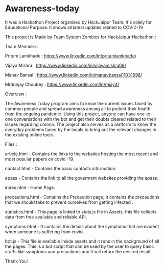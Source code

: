 # Awareness-today
It was a Hackathon Project organised by HackJaipur Team. It's solely for Educational Purpose. It shows all latest updates related to COVID-19

This project is Made by Team System Zombies for HackJaipur Hackathon :

Team Members:

Pritam Lamkhade : https://www.linkedin.com/in/pritamlamkhade/ 

Vijaya Mishra : https://www.linkedin.com/in/vijayamishra09/

Manav Bansal : https://www.linkedin.com/in/manavbansal11031998/ 

Mritunjay Choubey : https://www.linkedin.com/in/mjay4/

Overview :

The Awareness Today program aims to know the current issues faced by common people and spread awareness among all to protect their health from the ongoing pandemic. Using this project, anyone can have one-to-one conversations with the bot and get their doubts cleared related to their issues regarding corona. The project also serves as a platform to know the everyday problems faced by the locals to bring out the relevant changes in the existing online tools.

Files :

article.html - Contains the links to the websites hosting the most recent and most popular papers on covid -19.

contact.html - Contains the basic contacts information.

epass - Contains the link to all the goverment websites providing the epass.

index.html - Home Page.

precautions.html - Contains the Precaution page, it contains the precautions that we should take to prevent ourselves from getting infected .

statistics.html - This page is linked to stats.js file in Assets, this file collects data from free available and reliable API.

symptoms.html - It contains the details about the symptoms that are evident when someone is suffering from covid.

bot.js - This file is available inside assets and it runs in the background of all the pages. This is a bot script that can be used by the user to query basic stuffs like symptoms and precautions and it will return the desired result.

Thank You!
